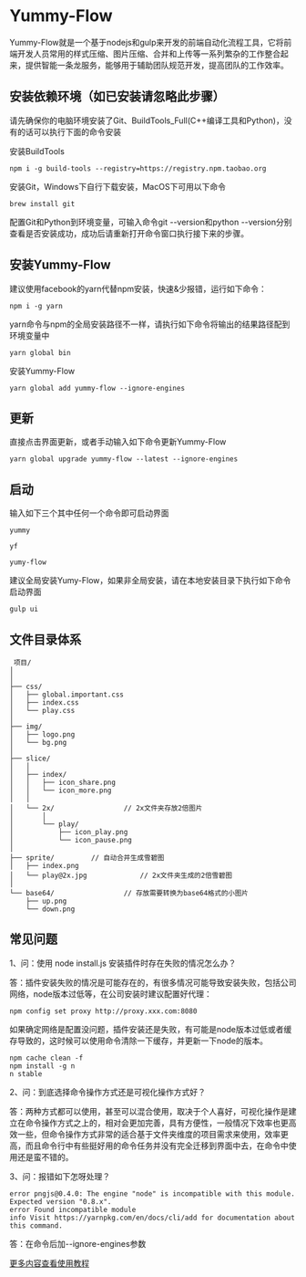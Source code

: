 # Yummy-Flow

Yummy-Flow就是一个基于nodejs和gulp来开发的前端自动化流程工具，它将前端开发人员常用的样式压缩、图片压缩、合并和上传等一系列繁杂的工作整合起来，提供智能一条龙服务，能够用于辅助团队规范开发，提高团队的工作效率。

## 安装依赖环境（如已安装请忽略此步骤）

请先确保你的电脑环境安装了Git、BuildTools_Full(C++编译工具和Python)，没有的话可以执行下面的命令安装

安装BuildTools

```
npm i -g build-tools --registry=https://registry.npm.taobao.org

```
安装Git，Windows下自行下载安装，MacOS下可用以下命令

```
brew install git

```

配置Git和Python到环境变量，可输入命令git --version和python --version分别查看是否安装成功，成功后请重新打开命令窗口执行接下来的步骤。

## 安装Yummy-Flow

建议使用facebook的yarn代替npm安装，快速&少报错，运行如下命令：

```
npm i -g yarn

```
yarn命令与npm的全局安装路径不一样，请执行如下命令将输出的结果路径配到环境变量中

```
yarn global bin

```

安装Yummy-Flow

```
yarn global add yummy-flow --ignore-engines

```

## 更新

直接点击界面更新，或者手动输入如下命令更新Yummy-Flow

```
yarn global upgrade yummy-flow --latest --ignore-engines

```

## 启动

输入如下三个其中任何一个命令即可启动界面

```
yummy

yf

yumy-flow
```
建议全局安装Yumy-Flow，如果非全局安装，请在本地安装目录下执行如下命令启动界面

```
gulp ui

```

## 文件目录体系

```
 项目/
│
│
├── css/                
│   ├── global.important.css                
│   ├── index.css                
│   └── play.css
│
├── img/                
│   ├── logo.png                
│   └── bg.png
│
├── slice/                
│   │
│   ├── index/                
│   │   ├── icon_share.png                
│   │   └── icon_more.png
│   │
│   └── 2x/                 // 2x文件夹存放2倍图片
│       │
│       └── play/
│           ├── icon_play.png                
│           └── icon_pause.png
│
├── sprite/         // 自动合并生成雪碧图                
│   ├── index.png                
│   └── play@2x.jpg             // 2x文件夹生成的2倍雪碧图
│
└── base64/                 // 存放需要转换为base64格式的小图片
    ├── up.png                
    └── down.png
```

## 常见问题

1、问：使用 node install.js 安装插件时存在失败的情况怎么办？

答：插件安装失败的情况是可能存在的，有很多情况可能导致安装失败，包括公司网络，node版本过低等，在公司安装时建议配置好代理：

```
npm config set proxy http://proxy.xxx.com:8080
```

如果确定网络是配置没问题，插件安装还是失败，有可能是node版本过低或者缓存导致的，这时候可以使用命令清除一下缓存，并更新一下node的版本。

```
npm cache clean -f
npm install -g n
n stable
```

2、问：到底选择命令操作方式还是可视化操作方式好？

答：两种方式都可以使用，甚至可以混合使用，取决于个人喜好，可视化操作是建立在命令操作方式之上的，相对会更加完善，具有方便性，一般情况下效率也更高效一些，但命令操作方式非常的适合基于文件夹维度的项目需求来使用，效率更高，而且命令行中有些挺好用的命令任务并没有完全迁移到界面中去，在命令中使用还是蛮不错的。

3、问：报错如下怎呀处理？

```
error pngjs@0.4.0: The engine "node" is incompatible with this module. Expected version "0.8.x".
error Found incompatible module
info Visit https://yarnpkg.com/en/docs/cli/add for documentation about this command.
```

答：在命令后加--ignore-engines参数

[更多内容查看使用教程](http://yumyfung.github.io/yummy.github.io/)